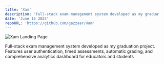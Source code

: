 ```yaml
---
title: 'Xam'
description: 'Full-stack exam management system developed as my graduation project. Features user authentication, timed assessments, automatic grading, and comprehensive analytics dashboard for educators and students'
date: 'June 15 2025'
repoURL: 'https://github.com/gazzaar/Xam'
---
```


![Xam Landing Page](/Xam-landing-page.png)

Full-stack exam management system developed as my graduation project. Features user authentication, timed assessments, automatic grading, and comprehensive analytics dashboard for educators and students

